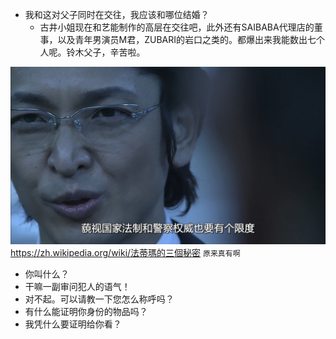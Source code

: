 * 我和这对父子同时在交往，我应该和哪位结婚？
  * 古井小姐现在和艺能制作的高层在交往吧，此外还有SAIBABA代理店的董事，以及青年男演员M君，ZUBARI的岩口之类的。都爆出来我能数出七个人呢。铃木父子，辛苦啦。

![Sho](p/SPEC.Sho.2012.1080p.BluRay.x264-WiKi.mkv_20180114_150712.132.jpg)
https://zh.wikipedia.org/wiki/法蒂瑪的三個秘密 `原来真有啊`

* 你叫什么？
* 干嘛一副审问犯人的语气！
* 对不起。可以请教一下您怎么称呼吗？
* 有什么能证明你身份的物品吗？
* 我凭什么要证明给你看？
